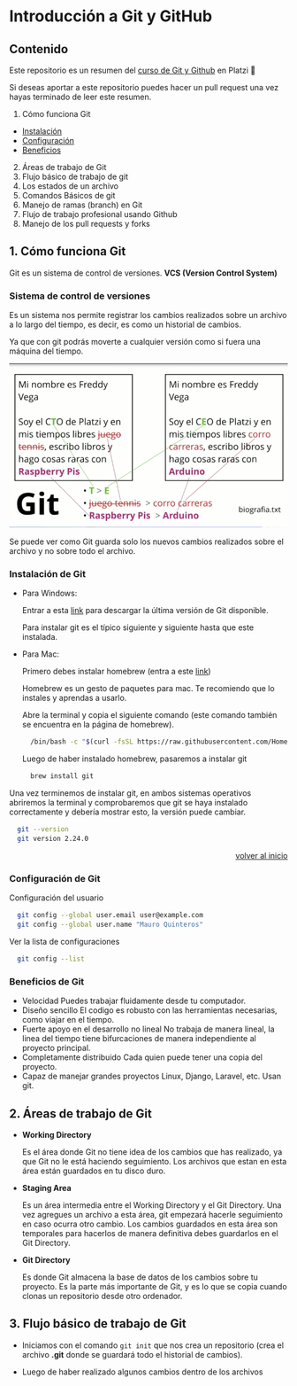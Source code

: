 # Introducción a Git y GitHub

## Contenido
Este repositorio es un resumen del [curso de Git y Github](https://platzi.com/cursos/git-github/) en Platzi 💚

Si deseas aportar a este repositorio puedes hacer un pull request una vez hayas terminado de leer este resumen.

 1. Cómo funciona Git
  - [Instalación](#instalación-de-git)
  - [Configuración](#configuración-de-git)
  - [Beneficios](#beneficios-de-git)
 2. Áreas de trabajo de Git
 3. Flujo básico de trabajo de git
 4. Los estados de un archivo
 5. Comandos Básicos de git
 6. Manejo de ramas (branch) en Git
 7. Flujo de trabajo profesional usando Github
 8. Manejo de los pull requests y forks

## 1. Cómo funciona Git

Git es un sistema de control de versiones. **VCS (Version Control System)**

### Sistema de control de versiones

Es un sistema nos permite registrar los cambios realizados sobre un archivo a lo largo del tiempo, es decir, es como un historial de cambios.

Ya que con git podrás moverte a cualquier versión como si fuera una máquina del tiempo.

![Qué es Git](./images/image-01.png)

Se puede ver como Git guarda solo los nuevos cambios realizados sobre el archivo y no sobre todo el archivo.

### Instalación de Git
    
  * Para Windows:
    
    Entrar a esta [link](https://git-scm.com/downloads) para descargar la última versión de Git disponible.

    Para instalar git es el típico siguiente y siguiente hasta que este instalada.

  * Para Mac:

    Primero debes instalar homebrew (entra a este [link](https://brew.sh/))
    
    Homebrew es un gesto de paquetes para mac. Te recomiendo que lo instales y aprendas a usarlo.

    Abre la terminal y copia el siguiente comando (este comando también se encuentra en la página de homebrew).

    ```bash
      /bin/bash -c "$(curl -fsSL https://raw.githubusercontent.com/Homebrew/install/master/install.sh)"
    ```

    Luego de haber instalado homebrew, pasaremos a instalar git

    ```bash
      brew install git
    ```

  Una vez terminemos de instalar git, en ambos sistemas operativos abriremos la terminal y comprobaremos que git se haya instalado correctamente y debería mostrar esto, la versión puede cambiar.
    
  ```bash
    git --version
    git version 2.24.0
  ```

  <div align="right">
    <a href="#contenido">volver al inicio</a>
  </div>

### Configuración de Git

Configuración del usuario
```bash
  git config --global user.email user@example.com
  git config --global user.name "Mauro Quinteros"
```

Ver la lista de configuraciones

```bash
  git config --list
```

### Beneficios de Git

  * Velocidad Puedes trabajar fluidamente desde tu computador.
  * Diseño sencillo El codigo es robusto con las herramientas necesarias, como viajar en el tiempo.
  * Fuerte apoyo en el desarrollo no lineal No trabaja de manera lineal, la linea del tiempo tiene bifurcaciones de manera independiente al proyecto principal.
  * Completamente distribuido Cada quien puede tener una copia del proyecto.
  * Capaz de manejar grandes proyectos Linux, Django, Laravel, etc. Usan git.

## 2. Áreas de trabajo de Git

* **Working Directory**

  Es el área donde Git no tiene idea de los cambios que has realizado, ya que Git no le está haciendo seguimiento. Los archivos que estan en esta área están guardados en tu disco duro.

* **Staging Area**

  Es un área intermedia entre el Working Directory y el Git Directory. Una vez agregues un archivo a esta área, git empezará hacerle seguimiento en caso ocurra otro cambio. Los cambios guardados en esta área son temporales para hacerlos de manera definitiva debes guardarlos en el Git Directory.

* **Git Directory**

  Es donde Git almacena la base de datos de los cambios sobre tu proyecto. Es la parte más importante de Git, y es lo que se copia cuando clonas un repositorio desde otro ordenador.

## 3. Flujo básico de trabajo de Git

* Iniciamos con el comando `git init` que nos crea un repositorio (crea el archivo **.git** donde se guardará todo el historial de cambios).

* Luego de haber realizado algunos cambios dentro de los archivos 
